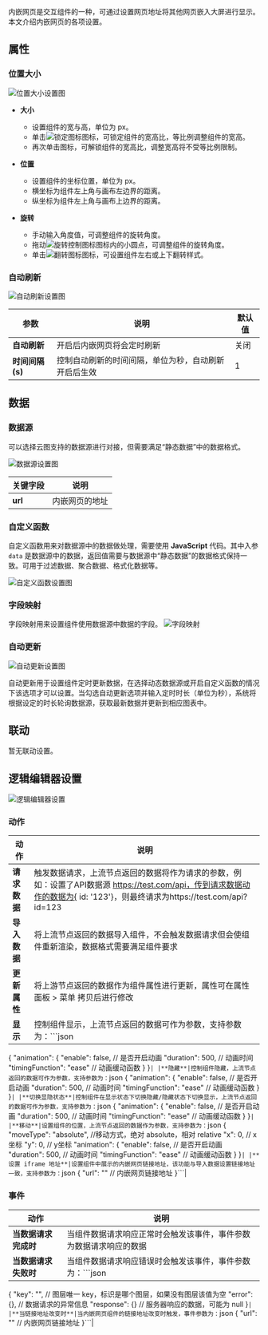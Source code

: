 内嵌网页是交互组件的一种，可通过设置网页地址将其他网页嵌入大屏进行显示。本文介绍内嵌网页的各项设置。

## 属性

### 位置大小

![位置大小设置图](https://qcloudimg.tencent-cloud.cn/raw/ca983aa778163c4fa89043c464ab52d2.png)

- **大小**
  - 设置组件的宽与高，单位为 px。
  - 单击![锁定图标](https://qcloudimg.tencent-cloud.cn/raw/14cfc795c5e4cd68e6ea34d30b3ca65d.png)图标，可锁定组件的宽高比，等比例调整组件的宽高。
  - 再次单击图标，可解锁组件的宽高比，调整宽高将不受等比例限制。

- **位置**
  - 设置组件的坐标位置，单位为 px。
  - 横坐标为组件左上角与画布左边界的距离。
  - 纵坐标为组件左上角与画布上边界的距离。

- **旋转**
  - 手动输入角度值，可调整组件的旋转角度。
  - 拖动![旋转控制图标](https://qcloudimg.tencent-cloud.cn/raw/98f69c15dbaa4133b0db8090e8332322.png)图标内的小圆点，可调整组件的旋转角度。
  - 单击![翻转图标](https://qcloudimg.tencent-cloud.cn/raw/a381c38863e98d18e46033e76e380251.png)图标，可设置组件左右或上下翻转样式。

### 自动刷新

![自动刷新设置图](https://qcloudimg.tencent-cloud.cn/raw/ab0aeb339277bd24db97455d80d2b3f4.png)

| 参数 | 说明 | 默认值 |
| --- | --- | --- |
| **自动刷新** | 开启后内嵌网页将会定时刷新 | 关闭 |
| **时间间隔(s)** | 控制自动刷新的时间间隔，单位为秒，自动刷新开启后生效 | 1 |

## 数据

### 数据源

可以选择云图支持的数据源进行对接，但需要满足“静态数据”中的数据格式。

![数据源设置图](https://qcloudimg.tencent-cloud.cn/raw/ddb2ae80db632ce34dc0250c70cc5805.png)

| 关键字段 | 说明 |
| --- | --- |
|**url**|内嵌网页的地址|

### 自定义函数

  自定义函数用来对数据源中的数据做处理，需要使用 **JavaScript** 代码。其中入参 `data` 是数据源中的数据，返回值需要与数据源中“静态数据”的数据格式保持一致。可用于过滤数据、聚合数据、格式化数据等。

  ![自定义函数设置图](https://qcloudimg.tencent-cloud.cn/raw/0276eb84ec7c30364213c8f80e04a2dc.png)

### 字段映射

  字段映射用来设置组件使用数据源中数据的字段。
  ![字段映射](https://qcloudimg.tencent-cloud.cn/raw/3bec18e9896c85e51e6b487a78c5d9af.png)

### 自动更新

  ![自动更新设置图](https://qcloudimg.tencent-cloud.cn/raw/e5a51c9b7f4ebe1165e5db767fc8f5d0.png)

  自动更新用于设置组件定时更新数据，在选择动态数据源或开启自定义函数的情况下该选项才可以设置。当勾选自动更新选项并输入定时时长（单位为秒），系统将根据设定的时长轮询数据源，获取最新数据并更新到相应图表中。

## 联动
暂无联动设置。

## 逻辑编辑器设置

  ![逻辑编辑器设置](https://qcloudimg.tencent-cloud.cn/raw/c700777b403fb3f218721cefe8834b00.png)

### 动作

| 动作 | 说明 |
| --- | --- |
|**请求数据**|触发数据请求，上流节点返回的数据将作为请求的参数，例如：设置了API数据源 https://test.com/api，传到请求数据动作的数据为{ id: '123'}，则最终请求为https://test.com/api?id=123|
|**导入数据**|将上流节点返回的数据导入组件，不会触发数据请求但会使组件重新渲染，数据格式需要满足组件要求|
|**更新属性**|将上游节点返回的数据作为组件属性进行更新，属性可在属性面板 > 菜单 拷贝后进行修改|
|**显示**|控制组件显示，上流节点返回的数据可作为参数，支持参数为：```json
{
    "animation": {
    "enable": false, // 是否开启动画
    "duration": 500, // 动画时间
    "timingFunction": "ease" // 动画缓动函数
  }
}```|
|**隐藏**|控制组件隐藏，上流节点返回的数据可作为参数，支持参数为：```json
{
  "animation": {
    "enable": false, // 是否开启动画
    "duration": 500, // 动画时间
    "timingFunction": "ease" // 动画缓动函数
  }
}```|
|**切换显隐状态**|控制组件在显示状态下切换隐藏/隐藏状态下切换显示，上流节点返回的数据可作为参数，支持参数为：```json
{
  "animation": {
    "enable": false, // 是否开启动画
    "duration": 500, // 动画时间
    "timingFunction": "ease" // 动画缓动函数
  }
}```|
|**移动**|设置组件的位置，上流节点返回的数据作为参数，支持参数为：```json
{
  "moveType": "absolute", //移动方式，绝对 absolute，相对 relative
  "x": 0, // x坐标
  "y": 0, // y坐标
  "animation": {
    "enable": false, // 是否开启动画
    "duration": 500, // 动画时间
    "timingFunction": "ease" // 动画缓动函数
  }
}```|
|**设置 iframe 地址**|设置组件中展示的内嵌网页链接地址，该功能与导入数据设置链接地址一致，支持参数为：```json
{
  "url": "" // 内嵌网页链接地址
}```|

### 事件

| 动作 | 说明 |
| --- | --- |
|**当数据请求完成时**|当组件数据请求响应正常时会触发该事件，事件参数为数据请求响应的数据|
|**当数据请求失败时**|当组件数据请求响应错误时会触发该事件，事件参数为：```json
{
  "key": "", // 图层唯一 key，标识是哪个图层，如果没有图层该值为空
  "error": {}, // 数据请求的异常信息
  "response": {} // 服务器响应的数据，可能为 null
}```|
|**当链接地址改变时**|当内嵌网页组件的链接地址改变时触发，事件参数为：```json
{
  "url": "" // 内嵌网页链接地址
}```|

